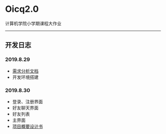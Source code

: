 # Oicq2.0
计算机学院小学期课程大作业
--- - - - - - -- 
## 开发日志
### 2019.8.29   
- [需求分析文档](https://github.com/OvOq/Oicq2.0/blob/master/%E9%9C%80%E6%B1%82%E5%88%86%E6%9E%90%E6%96%87%E6%A1%A3.md)
- 开发环境搭建
    
### 2019.8.30
- 登录、注册界面
- 好友聊天界面
- 好友列表
- 主界面
- [项目概要设计书](https://github.com/OvOq/Oicq2.0/blob/master/%E9%A1%B9%E7%9B%AE%E6%A6%82%E8%A6%81%E8%AE%BE%E8%AE%A1%E4%B9%A6.md)
